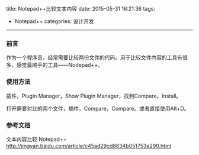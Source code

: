 title: Notepad++比较文本内容
date: 2015-05-31 16:21:36
tags:
- Notepad++
categories: 设计开发
---

### 前言
作为一个程序员，经常需要比较两份文件的代码。用于比较文件内容的工具有很多，感觉最顺手的工具——Nodepad++。

### 使用方法
插件，Plugin Manager，Show Plugin Manager，找到Compare，Install。

打开需要对比的两个文件，插件，Compare，Compare。或者直接使用Alt+D。

### 参考文档
文本内容比较 Notepad++
http://jingyan.baidu.com/article/c45ad29cd8634b051753e290.html